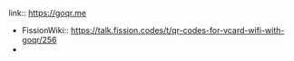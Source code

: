 ---
---

link:: https://goqr.me

- FissionWiki:: https://talk.fission.codes/t/qr-codes-for-vcard-wifi-with-goqr/256
-